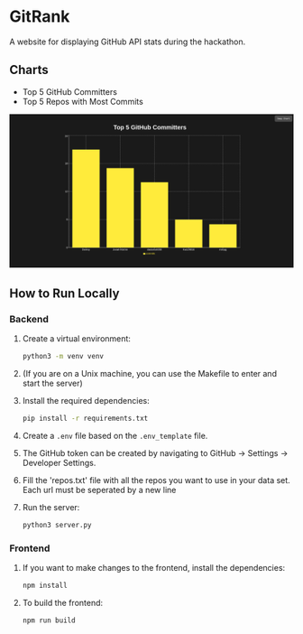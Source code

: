 # GitRank

A website for displaying GitHub API stats during the hackathon.

## Charts
- Top 5 GitHub Committers
- Top 5 Repos with Most Commits

![Demo Image](./demo_image/gitrank.png)


## How to Run Locally

### Backend
1. Create a virtual environment:
    ```bash
    python3 -m venv venv
    ```

2. (If you are on a Unix machine, you can use the Makefile to enter and start the server)

3. Install the required dependencies:
    ```bash
    pip install -r requirements.txt
    ```

4. Create a `.env` file based on the `.env_template` file.

5. The GitHub token can be created by navigating to GitHub -> Settings -> Developer Settings.

6. Fill the 'repos.txt' file with all the repos you want to use in your data set. Each url must be seperated by a new line

7. Run the server:
    ```bash
    python3 server.py
    ```

### Frontend
1. If you want to make changes to the frontend, install the dependencies:
    ```bash
    npm install
    ```

2. To build the frontend:
    ```bash
    npm run build
    ```

